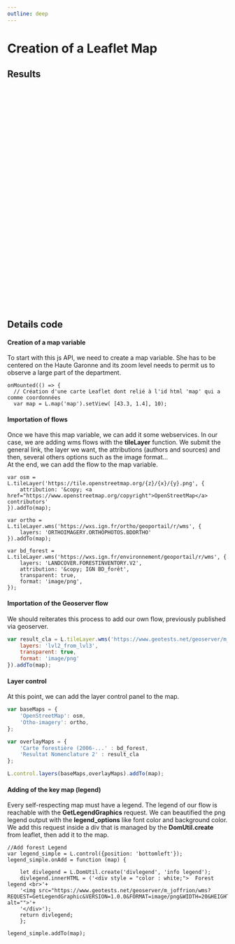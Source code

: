 ```yaml
---
outline: deep
---
```



# Creation of a Leaflet Map

<script setup>

import { useData } from 'vitepress'

import { onMounted, reactive, ref } from 'vue'

import 'leaflet/dist/leaflet.css';

// import L from 'leaflet';

const { site, theme, page, frontmatter } = useData()

    onMounted(() => {
  import('leaflet').then((L) => {
  // Création d'une carte Leaflet dont relié à l'id html 'map' qui a comme coordonnées 
  var map = L.map('map').setView( [43.3, 1.4], 10);

var osm = L.tileLayer('https://tile.openstreetmap.org/{z}/{x}/{y}.png', {
    attribution: '&copy; <a href="https://www.openstreetmap.org/copyright">OpenStreetMap</a> contributors'
}).addTo(map);
var ortho = L.tileLayer.wms('https://wxs.ign.fr/ortho/geoportail/r/wms', {
    layers: 'ORTHOIMAGERY.ORTHOPHOTOS.BDORTHO'
}).addTo(map);

var bd_forest = L.tileLayer.wms('https://wxs.ign.fr/environnement/geoportail/r/wms', {
    layers: 'LANDCOVER.FORESTINVENTORY.V2',
    attribution: '&copy; IGN BD_forêt',
    transparent: true,
    format: 'image/png',
    
});

var result_cla = L.tileLayer.wms('https://www.geotests.net/geoserver/m_joffrion/wms', {
    layers: 'lvl2_from_lvl3',
    transparent: true,
    format: 'image/png'
}).addTo(map);

console.log("url", result_cla);

var baseMaps = {
    'OpenStreetMap': osm,
    'Otho-imagery': ortho,
};

var overlayMaps = {
    'Carte forestière (2006-...' : bd_forest,
    'Resultat Nomenclature 2' : result_cla
};

//Add forest Legend
var legend_simple = L.control({position: 'bottomleft'});
legend_simple.onAdd = function (map) {

    let divlegend = L.DomUtil.create('divlegend', 'info legend');
    divlegend.innerHTML = ('<div style = "color : white;"> <h3>Forest legend</h3>'+
    '<img src="https://www.geotests.net/geoserver/m_joffrion/wms?REQUEST=GetLegendGraphic&VERSION=1.0.0&FORMAT=image/png&WIDTH=20&HEIGHT=20&LAYER=lvl2_from_lvl3&transparent=true&legend_options=fontColor:0xffffff;dpi:100" alt="">'+
    '</div>');
    return divlegend;
    };
legend_simple.addTo(map);

L.control.layers(baseMaps,overlayMaps).addTo(map);

})});
</script>

## Results

<html>
<body>
<div id="map" class="mapleaflet" style="height: 500px;width: 100%; "></div>
</body>
</html>


## Details code

#### Creation of a map variable
To start with this js API, we need to create a map variable. She has to be centered on the Haute Garonne and its zoom level needs to permit us to observe a large part of the department. 
```js{3}
onMounted(() => {
  // Création d'une carte Leaflet dont relié à l'id html 'map' qui a comme coordonnées 
  var map = L.map('map').setView( [43.3, 1.4], 10);
```

#### Importation of flows
Once we have this map variable, we can add it some webservices. In our case, we are adding wms flows with the **tileLayer** function. We submit the general link, the layer we want, the attributions (authors and sources) and then, several others options such as the image format...  
At the end, we can add the flow to the map variable. 
```js{2,6,12,13}
var osm = L.tileLayer('https://tile.openstreetmap.org/{z}/{x}/{y}.png', {
    attribution: '&copy; <a href="https://www.openstreetmap.org/copyright">OpenStreetMap</a> contributors'
}).addTo(map);

var ortho = L.tileLayer.wms('https://wxs.ign.fr/ortho/geoportail/r/wms', {
    layers: 'ORTHOIMAGERY.ORTHOPHOTOS.BDORTHO'
}).addTo(map);

var bd_forest = L.tileLayer.wms('https://wxs.ign.fr/environnement/geoportail/r/wms', {
    layers: 'LANDCOVER.FORESTINVENTORY.V2',
    attribution: '&copy; IGN BD_forêt',
    transparent: true,
    format: 'image/png',
});
```
#### Importation of the Geoserver flow 
We should reiterates this process to add our own flow, previously published via geoserver. 

```js
var result_cla = L.tileLayer.wms('https://www.geotests.net/geoserver/m_joffrion/wms', {
    layers: 'lvl2_from_lvl3',
    transparent: true,
    format: 'image/png'
}).addTo(map);
```
#### Layer control
At this point, we can add the layer control panel to the map. 
```js
var baseMaps = {
    'OpenStreetMap': osm,
    'Otho-imagery': ortho,
};

var overlayMaps = {
    'Carte forestière (2006-...' : bd_forest,
    'Resultat Nomenclature 2' : result_cla
};

L.control.layers(baseMaps,overlayMaps).addTo(map);
```
#### Adding of the key map (legend)
Every self-respecting map must have a legend. The legend of our flow is reachable with the **GetLegendGraphics** request. We can beautified the png legend output with the **legend_options** like font color and background color. 
We add this request inside a div that is managed by the **DomUtil.create** from leaflet, then add it to the map. 
```js{5,7}
//Add forest Legend
var legend_simple = L.control({position: 'bottomleft'});
legend_simple.onAdd = function (map) {

    let divlegend = L.DomUtil.create('divlegend', 'info legend');
    divlegend.innerHTML = ('<div style = "color : white;">  Forest legend <br>'+
    '<img src="https://www.geotests.net/geoserver/m_joffrion/wms?REQUEST=GetLegendGraphic&VERSION=1.0.0&FORMAT=image/png&WIDTH=20&HEIGHT=20&LAYER=lvl2_from_lvl3&transparent=true&legend_options=fontColor:0xffffff;dpi:100" alt="">'+
    '</div>');
    return divlegend;
    };

legend_simple.addTo(map);
```



